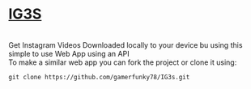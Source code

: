 <h1><u>IG3S</u></h1>
</br>
Get Instagram Videos Downloaded locally to your device bu using this simple to use Web App using an API
</br>
To make a similar web app you can fork the project or clone it using:<pre><code>git clone https://github.com/gamerfunky78/IG3s.git </code></pre>
